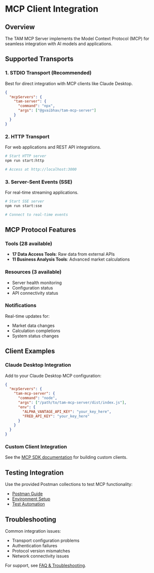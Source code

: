 # MCP Client Integration

## Overview

The TAM MCP Server implements the Model Context Protocol (MCP) for seamless integration with AI models and applications.

## Supported Transports

### 1. STDIO Transport (Recommended)
Best for direct integration with MCP clients like Claude Desktop.

```json
{
  "mcpServers": {
    "tam-server": {
      "command": "npx",
      "args": ["@gvaibhav/tam-mcp-server"]
    }
  }
}
```

### 2. HTTP Transport
For web applications and REST API integrations.

```bash
# Start HTTP server
npm run start:http

# Access at http://localhost:3000
```

### 3. Server-Sent Events (SSE)
For real-time streaming applications.

```bash
# Start SSE server  
npm run start:sse

# Connect to real-time events
```

## MCP Protocol Features

### Tools (28 available)
- **17 Data Access Tools**: Raw data from external APIs
- **11 Business Analysis Tools**: Advanced market calculations

### Resources (3 available)
- Server health monitoring
- Configuration status
- API connectivity status

### Notifications
Real-time updates for:
- Market data changes
- Calculation completions  
- System status changes

## Client Examples

### Claude Desktop Integration
Add to your Claude Desktop MCP configuration:

```json
{
  "mcpServers": {
    "tam-mcp-server": {
      "command": "node",
      "args": ["/path/to/tam-mcp-server/dist/index.js"],
      "env": {
        "ALPHA_VANTAGE_API_KEY": "your_key_here",
        "FRED_API_KEY": "your_key_here"
      }
    }
  }
}
```

### Custom Client Integration
See the [MCP SDK documentation](https://github.com/modelcontextprotocol/typescript-sdk) for building custom clients.

## Testing Integration

Use the provided Postman collections to test MCP functionality:
- [Postman Guide](postman-guide.md)
- [Environment Setup](postman-environments-guide.md)
- [Test Automation](postman-automation-guide.md)

## Troubleshooting

Common integration issues:
- Transport configuration problems
- Authentication failures
- Protocol version mismatches
- Network connectivity issues

For support, see [FAQ & Troubleshooting](faq.md).
